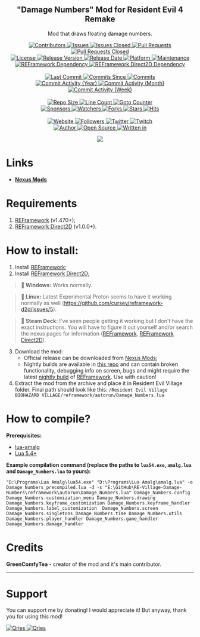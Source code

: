 <p align="center">
	<h2 align="center"><b>"Damage Numbers" Mod for Resident Evil 4 Remake</b></h2>
	<p align="center">Mod that draws floating damage numbers.</p>
</p>

<p align="center">
	<a href="https://github.com/greencomfytea/RE-Village-Damage-Numbers/graphs/contributors">
		<img alt="Contributors" src="https://custom-icon-badges.demolab.com/github/contributors/greencomfytea/RE-Village-Damage-Numbers?logo=person-add" />
	</a>
	<a href="https://github.com/greencomfytea/RE-Village-Damage-Numbers/issues">
		<img alt="Issues" src="https://custom-icon-badges.demolab.com/github/issues/greencomfytea/RE-Village-Damage-Numbers?logo=issue-opened" />
	</a>
	<a href="https://github.com/greencomfytea/RE-Village-Damage-Numbers/issues">
		<img alt="Issues Closed" src="https://custom-icon-badges.demolab.com/github/issues-closed/greencomfytea/RE-Village-Damage-Numbers?logo=issue-closed" />
	</a>
	<a href="https://github.com/greencomfytea/RE-Village-Damage-Numbers/pulls">
		<img alt="Pull Requests" src="https://custom-icon-badges.demolab.com/github/issues-pr/greencomfytea/RE-Village-Damage-Numbers?logo=git-pull-request" />
	</a>
	<a href="https://github.com/greencomfytea/RE-Village-Damage-Numbers/pulls">
		<img alt="Pull Requests Closed" src="https://custom-icon-badges.demolab.com/github/issues-pr-closed/greencomfytea/RE-Village-Damage-Numbers?logo=git-pull-request-closed" />
	</a>
	<br>
	<a href="https://github.com/greencomfytea/RE-Village-Damage-Numbers/blob/main/LICENSE">
		<img alt="License" src="https://custom-icon-badges.demolab.com/github/license/greencomfytea/RE-Village-Damage-Numbers?logo=law" />
	</a>
	<a href="https://github.com/greencomfytea/RE-Village-Damage-Numbers/releases">
		<img alt="Release Version" src="https://custom-icon-badges.demolab.com/github/v/release/greencomfytea/RE-Village-Damage-Numbers?logo=tag" />
	</a>
	<a href="https://github.com/greencomfytea/RE-Village-Damage-Numbers/releases">
		<img alt="Release Date" src="https://custom-icon-badges.demolab.com/github/release-date/greencomfytea/RE-Village-Damage-Numbers?logo=clock" />
	</a>
	<a href="">
		<img alt="Platform" src="https://custom-icon-badges.demolab.com/badge/platform-win%20%7C%20linux%20%7C%20steam%20deck-blue?logo=device-desktop" />
	</a>
	<a href="">
		<img alt="Maintenance" src="https://custom-icon-badges.demolab.com/maintenance/yes/2024?logo=tools" />
	</a>
	<br>
	<a href="https://nexusmods.com/residentevilvillage/mods/60">
		<img alt="REFramework Dependency" src="https://custom-icon-badges.demolab.com/badge/dependency-REFramework%20v1.470%2B-green?logo=package-dependencies" />
	</a>
   	<a href="https://nexusmods.com/residentevilvillage/mods/400">
		<img alt="REFramework Direct2D Dependency" src="https://custom-icon-badges.demolab.com/badge/dependency-REFramework%20Direct2D%20v1.0.0%2B-yellow?logo=package-dependencies" />
	</a>
	<br>
	<br>
	<a href="https://github.com/greencomfytea/RE-Village-Damage-Numbers/commits/main">
		<img alt="Last Commit" src="https://custom-icon-badges.demolab.com/github/last-commit/greencomfytea/RE-Village-Damage-Numbers?logo=git-commit" />
	</a>
	<a href="https://github.com/greencomfytea/RE-Village-Damage-Numbers/commits/main">
		<img alt="Commits Since" src="https://custom-icon-badges.demolab.com/github/commits-since/greencomfytea/RE-Village-Damage-Numbers/latest?logo=git-commit" />
	</a>
	<a href="https://github.com/greencomfytea/RE-Village-Damage-Numbers/commits/main">
		<img alt="Commits" src="https://custom-icon-badges.demolab.com/github/commit-activity/t/greencomfytea/RE-Village-Damage-Numbers?logo=git-commit" />
	</a>
	<br>
	<a href="https://github.com/greencomfytea/RE-Village-Damage-Numbers/graphs/commit-activity">
		<img alt="Commit Activity (Year)" src="https://custom-icon-badges.demolab.com/github/commit-activity/y/greencomfytea/RE-Village-Damage-Numbers?logo=pulse" />
	</a>
	<a href="https://github.com/greencomfytea/RE-Village-Damage-Numbers/graphs/commit-activity">
		<img alt="Commit Activity (Month)" src="https://custom-icon-badges.demolab.com/github/commit-activity/m/greencomfytea/RE-Village-Damage-Numbers?logo=pulse" />
	</a>
	<a href="https://github.com/greencomfytea/RE-Village-Damage-Numbers/graphs/commit-activity">
		<img alt="Commit Activity (Week)" src="https://custom-icon-badges.demolab.com/github/commit-activity/w/greencomfytea/RE-Village-Damage-Numbers?logo=pulse" />
	</a>
	<br>
	<br>
	<a href="">
		<img alt="Repo Size" src="https://custom-icon-badges.demolab.com/github/repo-size/greencomfytea/RE-Village-Damage-Numbers?logo=database" />
	</a>
	<a href="">
		<img alt="Line Count" src="https://sloc.xyz/github/greencomfytea/RE-Village-Damage-Numbers" />
	</a>
	<a href="">
		<img alt="Goto Counter" src="https://custom-icon-badges.demolab.com/github/search/greencomfytea/RE-Village-Damage-Numbers/goto?logo=git-compare" />
	</a>
	<br>
	<a href="https://github.com/sponsors/greencomfytea">
		<img alt="Sponsors" src="https://custom-icon-badges.demolab.com/github/sponsors/greencomfytea?logo=heart" />
	</a>
	<a href="https://github.com/greencomfytea/RE-Village-Damage-Numbers/watchers">
		<img alt="Watchers" src="https://custom-icon-badges.demolab.com/github/watchers/greencomfytea/RE-Village-Damage-Numbers?logo=eye" />
	</a>
	<a href="https://github.com/greencomfytea/RE-Village-Damage-Numbers/forks">
		<img alt="Forks" src="https://custom-icon-badges.demolab.com/github/forks/greencomfytea/RE-Village-Damage-Numbers?logo=repo-forked" />
	</a>
	<a href="https://github.com/greencomfytea/RE-Village-Damage-Numbers/stargazers">
		<img alt="Stars" src="https://custom-icon-badges.demolab.com/github/stars/greencomfytea/RE-Village-Damage-Numbers?logo=star" />
	</a>
	<a href="https://github.com/greencomfytea/RE-Village-Damage-Numbers/graphs/traffic">
		<img alt="Hits" src="https://custom-icon-badges.demolab.com/endpoint?url=https://hits.dwyl.com/greencomfytea/RE-Village-Damage-Numbers.json?color=blue&logo=eye" />
	</a>
	<br>
	<br>
	<a href="https://nexusmods.com/residentevilvillage/mods/402">
		<img alt="Website" src="https://custom-icon-badges.demolab.com/website?down_color=red&down_message=down&up_color=brightgreen&up_message=up&logo=link&url=https://nexusmods.com/residentevilvillage/mods/402" />
	</a>
	<a href="https://github.com/greencomfytea?tab=followers">
		<img alt="Followers" src="https://custom-icon-badges.demolab.com/github/followers/greencomfytea?logo=people" />
	</a>
	<a href="https://twitter.com/greencomfytea">
		<img alt="Twitter" src="https://img.shields.io/twitter/follow/greencomfytea?logo=twitter" />
	</a>
	<a href="https://twitch.tv/greencomfytea">
		<img alt="Twitch" src="https://img.shields.io/twitch/status/greencomfytea?logo=twitch" />
	</a>
	<br>
	<a href="https://github.com/greencomfytea">
		<img alt="Author" src="https://custom-icon-badges.demolab.com/badge/author-GreenComfyTea-green?logo=person" />
	</a>
	<a href="https://github.com/topics/open-source">
		<img alt="Open Source" src="https://img.shields.io/badge/open%20source-%20yes-brightgreen?logo=openvpn" />
	</a>
	<a href="https://cursey.github.io/reframework-book/index.html#lua-scripting">
		<img alt="Written in" src="https://custom-icon-badges.demolab.com/badge/written in-lua-000080?logo=terminal" />
	</a>
</p>

<p align="center">
	<a>
		<img align="center" src="https://github.com/GreenComfyTea/RE-Village-Damage-Numbers/assets/30152047/d087eb8d-0985-46cc-8b33-181811d542f3" />
	</a>
</p>

# Links
* **[Nexus Mods](https://www.nexusmods.com/residentevilvillage/mods/402)**

# Requirements
1. [REFramework](https://www.nexusmods.com/residentevilvillage/mods/60) (v1.470+);
2. [REFramework Direct2D](https://nexusmods.com/residentevilvillage/mods/400) (v1.0.0+).

# How to install:
1. Install [REFramework](https://nexusmods.com/residentevilvillage/mods/60);
2. Install [REFramework Direct2D](https://nexusmods.com/residentevilvillage/mods/400);
>**:pushpin: Windows:** Works normally.

>**:pushpin: Linux:** Latest Experimental Proton seems to have it working normally as well (https://github.com/cursey/reframework-d2d/issues/5).

>**:pushpin: Steam Deck:** I've seen people getting it working but I don't have the exact instructions. You will have to figure it out yourself and/or search the nexus pages for information ([REFramework](https://nexusmods.com/residentevilvillage/mods/60), [REFramework Direct2D](https://nexusmods.com/monsterhunterrise/mods/134)).
3. Download the mod:
    * Official release can be downloaded from [Nexus Mods](https://www.nexusmods.com/residentevilvillage/mods/402);
    * Nightly builds are available in [this repo](https://github.com/GreenComfyTea/RE-Village-Damage-Numbers) and can contain broken functionality, debugging info on screen, bugs and might require the latest [nightly build](https://github.com/praydog/REFramework-nightly/releases) of [REFramework](https://nexusmods.com/residentevilvillage/mods/60). Use with caution!
4. Extract the mod from the archive and place it in Resident Evil Village folder. Final path should look like this: `/Resident Evil Village BIOHAZARD VILLAGE/reframework/autorun/Damage_Numbers.lua`

# How to compile?
**Prerequisites:**
+ [lua-amalg](https://github.com/siffiejoe/lua-amalg)    
+ [Lua 5.4+](https://lua.org/)  

**Example compilation command (replace the paths to `lua54.exe`, `amalg.lua` and `Damage_Numbers.lua` to yours):**

`"D:\Programs\Lua Amalg\lua54.exe" "D:\Programs\Lua Amalg\amalg.lua" -o Damage_Numbers_precompiled.lua -d -s "E:\GitHub\RE-Village-Damage-Numbers\reframework\autorun\Damage_Numbers.lua" Damage_Numbers.config Damage_Numbers.customization_menu Damage_Numbers.drawing Damage_Numbers.keyframe_customization Damage_Numbers.keyframe_handler Damage_Numbers.label_customization  Damage_Numbers.screen Damage_Numbers.singletons Damage_Numbers.time Damage_Numbers.utils Damage_Numbers.player_handler Damage_Numbers.game_handler Damage_Numbers.damage_handler`

# Credits
**GreenComfyTea** - creator of the mod and it's main contributor.
  
***
# Support

You can support me by donating! I would appreciate it! But anyway, thank you for using this mod!

 <a href="https://streamelements.com/greencomfytea/tip">
  <img alt="Qries" src="https://panels.twitch.tv/panel-48897356-image-c6155d48-b689-4240-875c-f3141355cb56">
</a>
<a href="https://ko-fi.com/greencomfytea">
  <img alt="Qries" src="https://panels.twitch.tv/panel-48897356-image-c2fcf835-87e4-408e-81e8-790789c7acbc">
</a>


